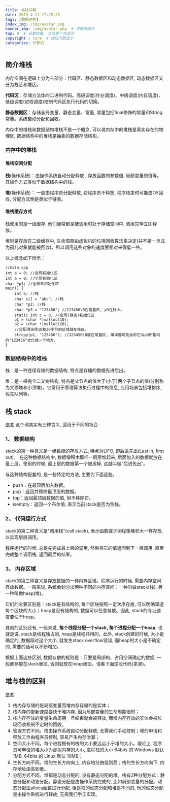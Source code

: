 ```yaml
---
title: 堆栈详解
date: 2019-4-11 17:25:25
tags: [数据结构]
index_img: /img/avatar.png
banner_img: /img/avatar.png  # 详情页图片
top: 9  # 设置权重, 主页那个先显示
copyright : ture  # 授权问题显示
categories: 计算机
---
```


<!-- more -->

## 简介堆栈

内存空间在逻辑上分为三部分：代码区、静态数据区和动态数据区, 动态数据区又分为栈区和堆区。

**代码区**：存储方法体的二进制代码。高级调度(作业调度)、中级调度(内存调度)、低级调度(进程调度)控制代码区执行代码的切换。

**静态数据区**：存储全局变量、静态变量、常量, 常量包括final修饰的常量和String常量。系统自动分配和回收。

内存中的堆栈和数据结构堆栈不是一个概念, 可以说内存中的堆栈是真实存在的物理区, 数据结构中的堆栈是抽象的数据存储结构。
### 内存中的堆栈

#### 堆栈空间分配
**栈**(操作系统)：由操作系统自动分配释放 , 存放函数的参数值, 局部变量的值等。其操作方式类似于数据结构中的栈。

**堆**(操作系统)： 一般由程序员分配释放,  若程序员不释放, 程序结束时可能由OS回收, 分配方式倒是类似于链表。
#### 堆栈缓存方式
栈使用的是一级缓存,  他们通常都是被调用时处于存储空间中, 调用完毕立即释放。

堆则是存放在二级缓存中, 生命周期由虚拟机的垃圾回收算法来决定(并不是一旦成为孤儿对象就能被回收)。所以调用这些对象的速度要相对来得低一些。

以上概念如下所示：
```
//main.cpp
int a = 0; //全局初始化区
int a = 0; //全局初始化区
char *p1; //全局未初始化区
main() {
    int b; //栈
    char s[] = "abc"; //栈
    char *p2; //栈
    char *p3 = "123456"; //123456\0在常量区, p3在栈上。
    static int c = 0; //全局(静态)初始化区
    p1 = (char *)malloc(10);
    p2 = (char *)malloc(20);
    //分配得来得10和20字节的区域就在堆区。
    strcpy(p1, "123456"); //123456\0放在常量区, 编译器可能会将它与p3所指向的"123456"优化成一个地方。
}
```

### 数据结构中的堆栈
栈：是一种连续存储的数据结构, 特点是存储的数据先进后出。

堆：是一棵完全二叉树结构, 特点是父节点的值大于(小于)两个子节点的值(分别称为大顶堆和小顶堆)。它常用于管理算法执行过程中的信息, 应用场景包括堆排序, 优先队列等。

## 栈  stack
[参考](http://www.ruanyifeng.com/blog/2013/11/stack.html)
这个词其实有三种含义, 适用于不同的场合
### 1、 数据结构
stack的第一种含义是一组数据的存放方式, 特点为LIFO, 即后进先出(Last in, first out)。
在这种数据结构中, 数据像积木那样一层层堆起来, 后面加入的数据就放在最上层。使用的时候, 最上层的数据第一个被用掉, 这就叫做"后进先出"。

与这种结构配套的, 是一些特定的方法, 主要为下面这些。

- push：在最顶层加入数据。
- pop：返回并移除最顶层的数据。
- top：返回最顶层数据的值, 但不移除它。
- isempty：返回一个布尔值, 表示当前stack是否为空栈。

### 2、 代码运行方式
stack的第二种含义是"调用栈"(call stack), 表示函数或子例程像堆积木一样存放, 以实现层层调用。

程序运行的时候, 总是先完成最上层的调用, 然后将它的值返回到下一层调用, 直至完成整个调用栈, 返回最后的结果。

### 3、 内存区域
stack的第三种含义是存放数据的一种内存区域。程序运行的时候, 需要内存空间存放数据。一般来说, 系统会划分出两种不同的内存空间：一种叫做stack(栈), 另一种叫做heap(堆)。

它们的主要区别是：stack是有结构的, 每个区块按照一定次序存放, 可以明确知道每个区块的大小；heap是没有结构的, 数据可以任意存放。因此, stack的寻址速度要快于heap。

其他的区别还有, 一般来说, **每个线程分配一个stack, 每个进程分配一个heap**, 也就是说, stack是线程独占的, heap是线程共用的。此外, stack创建的时候, 大小是确定的, 数据超过这个大小, 就发生stack overflow错误, 而heap的大小是不确定的, 需要的话可以不断增加。

根据上面这些区别, 数据存放的规则是：只要是局部的、占用空间确定的数据, 一般都存放在stack里面, 否则就放在heap里面。请看下面这段代码(来源)。

## 堆与栈的区别
[参考](https://blog.csdn.net/pt666/article/details/70876410)

1. 栈内存存储的是局部变量而堆内存存储的是实体；
2. 栈内存的更新速度要快于堆内存, 因为局部变量的生命周期很短；
3. 栈内存存放的变量生命周期一旦结束就会被释放, 而堆内存存放的实体会被垃圾回收机制不定时的回收。
4. 管理方式不同。栈由操作系统自动分配释放, 无需我们手动控制；堆的申请和释放工作由程序员控制, 容易产生内存泄漏；
5. 空间大小不同。每个进程拥有的栈的大小要远远小于堆的大小。理论上, 程序员可申请的堆大小为虚拟内存的大小, 进程栈的大小 64bits 的 Windows 默认 1MB, 64bits 的 Linux 默认 10MB；
6. 生长方向不同。堆的生长方向向上, 内存地址由低到高；栈的生长方向向下, 内存地址由高到低。
7. 分配方式不同。堆都是动态分配的, 没有静态分配的堆。栈有2种分配方式：静态分配和动态分配。静态分配是由操作系统完成的, 比如局部变量的分配。动态分配由alloca函数进行分配, 但是栈的动态分配和堆是不同的, 他的动态分配是由操作系统进行释放, 无需我们手工实现。
